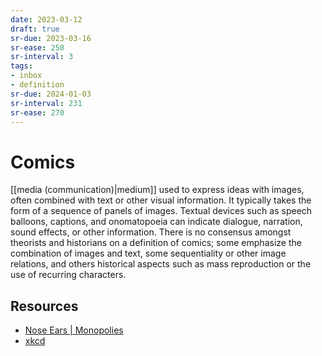 ```yaml
---
date: 2023-03-12
draft: true
sr-due: 2023-03-16
sr-ease: 250
sr-interval: 3
tags:
- inbox
- definition
sr-due: 2024-01-03
sr-interval: 231
sr-ease: 270
---
```


# Comics

[[media (communication)|medium]] used to express ideas with images,
often combined with text or other visual information. It typically takes the
form of a sequence of panels of images. Textual devices such as speech balloons,
captions, and onomatopoeia can indicate dialogue, narration, sound effects, or
other information. There is no consensus amongst theorists and historians on a
definition of comics; some emphasize the combination of images and text, some
sequentiality or other image relations, and others historical aspects such as
mass reproduction or the use of recurring characters.

## Resources

- [Nose Ears | Monopolies](https://wuzzy.neocities.org/)
- [xkcd](https://xkcd.com/)